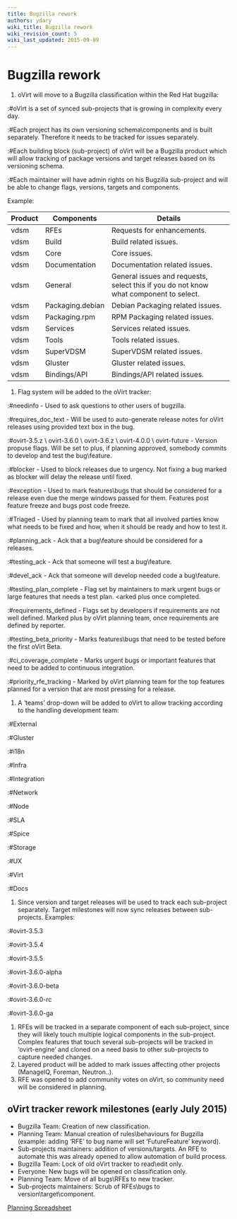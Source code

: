 ```yaml
---
title: Bugzilla rework
authors: ydary
wiki_title: Bugzilla rework
wiki_revision_count: 5
wiki_last_updated: 2015-09-09
---
```


# Bugzilla rework

1.  oVirt will move to a Bugzilla classification within the Red Hat bugzilla:

:#oVirt is a set of synced sub-projects that is growing in complexity every day.

:#Each project has its own versioning schema\\components and is built separately. Therefore it needs to be tracked for issues separately.

:#Each building block (sub-project) of oVirt will be a Bugzilla product which will allow tracking of package versions and target releases based on its versioning schema.

:#Each maintainer will have admin rights on his Bugzilla sub-project and will be able to change flags, versions, targets and components.

Example:

| Product | Components       | Details                                                                               |
|---------|------------------|---------------------------------------------------------------------------------------|
| vdsm    | RFEs             | Requests for enhancements.                                                            |
| vdsm    | Build            | Build related issues.                                                                 |
| vdsm    | Core             | Core issues.                                                                          |
| vdsm    | Documentation    | Documentation related issues.                                                         |
| vdsm    | General          | General issues and requests, select this if you do not know what component to select. |
| vdsm    | Packaging.debian | Debian Packaging related issues.                                                      |
| vdsm    | Packaging.rpm    | RPM Packaging related issues.                                                         |
| vdsm    | Services         | Services related issues.                                                              |
| vdsm    | Tools            | Tools related issues.                                                                 |
| vdsm    | SuperVDSM        | SuperVDSM related issues.                                                             |
| vdsm    | Gluster          | Gluster related issues.                                                               |
| vdsm    | Bindings/API     | Bindings/API related issues.                                                          |

1.  Flag system will be added to the oVirt tracker:

:#needinfo - Used to ask questions to other users of bugzilla.

:#requires_doc_text - Will be used to auto-generate release notes for oVirt releases using provided text box in the bug.

:#ovirt-3.5.z \\ ovirt-3.6.0 \\ ovirt-3.6.z \\ ovirt-4.0.0 \\ ovirt-future - Version propuse flags. Will be set to plus, if planning approved, somebody commits to develop and test the bug\\feature.

:#blocker - Used to block releases due to urgency. Not fixing a bug marked as blocker will delay the release until fixed.

:#exception - Used to mark features\\bugs that should be considered for a release even due the merge windows passed for them. Features post feature freeze and bugs post code freeze.

:#Triaged - Used by planning team to mark that all involved parties know what needs to be fixed and how, when it should be ready and how to test it.

:#planning_ack - Ack that a bug\\feature should be considered for a releases.

:#testing_ack - Ack that someone will test a bug\\feature.

:#devel_ack - Ack that someone will develop needed code a bug\\feature.

:#testing_plan_complete - Flag set by maintainers to mark urgent bugs or large features that needs a test plan. <arked plus once completed.

:#requirements_defined - Flags set by developers if requirements are not well defined. Marked plus by oVirt planning team, once requirements are defined by reporter.

:#testing_beta_priority - Marks features\\bugs that need to be tested before the first oVirt Beta.

:#ci_coverage_complete - Marks urgent bugs or important features that need to be added to continuous integration.

:#priority_rfe_tracking - Marked by oVirt planning team for the top features planned for a version that are most pressing for a release.

1.  A ‘teams’ drop-down will be added to oVirt to allow tracking according to the handling development team:

:#External

:#Gluster

:#i18n

:#Infra

:#Integration

:#Network

:#Node

:#SLA

:#Spice

:#Storage

:#UX

:#Virt

:#Docs

1.  Since version and target releases will be used to track each sub-project separately. Target milestones will now sync releases between sub-projects. Examples:

:#ovirt-3.5.3

:#ovirt-3.5.4

:#ovirt-3.5.5

:#ovirt-3.6.0-alpha

:#ovirt-3.6.0-beta

:#ovirt-3.6.0-rc

:#ovirt-3.6.0-ga

1.  RFEs will be tracked in a separate component of each sub-project, since they will likely touch multiple logical components in the sub-project. Complex features that touch several sub-projects will be tracked in ‘ovirt-engine’ and cloned on a need basis to other sub-projects to capture needed changes.
2.  Layered product will be added to mark issues affecting other projects (ManageIQ, Foreman, Neutron..).
3.  RFE was opened to add community votes on oVirt, so community need will be considered in planning.

## oVirt tracker rework milestones (early July 2015)

*   Bugzilla Team: Creation of new classification.
*   Planning Team: Manual creation of rules\\behaviours for Bugzilla (example: adding ‘RFE’ to bug name will set ‘FutureFeature’ keyword).
*   Sub-projects maintainers: addition of versions/targets. An RFE to automate this was already opened to allow automation of build process.
*   Bugzilla Team: Lock of old oVirt tracker to read\\edit only.
*   Everyone: New bugs will be opened on classification only.
*   Planning Team: Move of all bugs\\RFEs to new tracker.
*   Sub-projects maintainers: Scrub of RFEs\\bugs to version\\target\\component.

[Planning Spreadsheet](https://docs.google.com/spreadsheets/d/1SOJNw1WQHEhE2rVP26qNtu30aKLQIV8JEzPp8KqCbwU/edit?usp=sharing)
